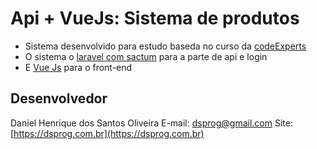 # Api + VueJs: Sistema de produtos

* Sistema desenvolvido para estudo baseda no curso da [codeExperts](https://codeexperts.com.br)
* O sistema o [laravel com sactum](https://laravel.com) para a parte de api e login
* E [Vue Js](https://vuejs.org) para o front-end

## Desenvolvedor
 
Daniel Henrique dos Santos Oliveira
E-mail: [dsprog@gmail.com](dsprog@gmail.com)
Site: [https://dsprog.com.br](https://dsprog.com.br)
